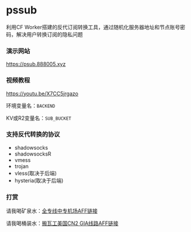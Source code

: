 # pssub
利用CF Worker搭建的反代订阅转换工具，通过随机化服务器地址和节点账号密码，解决用户转换订阅的隐私问题

### 演示网站
https://psub.888005.xyz

### 视频教程
https://youtu.be/X7CC5jrgazo

环境变量名：`BACKEND`

KV或R2变量名：`SUB_BUCKET`

### 支持反代转换的协议
 - shadowsocks
 - shadowsocksR
 - vmess
 - trojan
 - vless(取决于后端)
 - hysteria(取决于后端)

### 打赏
请我喝矿泉水：[全专线中专机场AFF链接](http://b.880805.xyz/)

请我喝桶装水：[搬瓦工美国CN2 GIA线路AFF链接](https://bwg.880805.xyz/)

